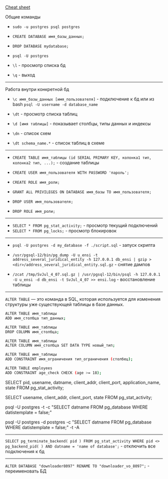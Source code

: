 [Cheat sheet](https://gist.github.com/Kartones/dd3ff5ec5ea238d4c546)

Общие команды

- `sudo -u postgres psql postgres`
- `CREATE DATABASE имя_базы_данных;`
- `DROP DATABASE mydatabase;`
- `psql -U postgres`


- `\l` - просмотр списка бд
- `\q` - выход

--- 
Работа внутри конкретной бд 
- `\c имя_базы_данных [имя_пользователя]` - подключение к бд или из bash `psql -U username -d database_name`

- `\dt` - просмотр списка таблиц
- `\d [имя таблицы]` - показывает столбцы, типы данных и индексы
- `\dn` - список схем
- `\dt schema_name.*` - список таблиц в схеме
---

- `CREATE TABLE имя_таблицы (id SERIAL PRIMARY KEY, колонка1 тип, колонка2 тип, ...);` - создание таблицы

- `CREATE USER имя_пользователя WITH PASSWORD 'пароль';`
- `CREATE ROLE имя_роли;`
- `GRANT ALL PRIVILEGES ON DATABASE имя_базы TO имя_пользователя;`
- `DROP USER имя_пользователя;`
- `DROP ROLE имя_роли;`

--- 

- `SELECT * FROM pg_stat_activity;` - просмотр текущий подключений
- `SELECT * FROM pg_locks;` - просмотр блокировок
--- 
- `psql -U postgres -d my_database -f ./script.sql` - запуск скрипта

- `/usr/pgsql-12/bin/pg_dump -U u_ensi -t address_several_juridical_entity -h 127.0.0.1 db_ensi | gzip > <dir>/address_several_juridical_entity.sql.gz` - снятие дампов

- `/zcat /tmp/SvJul_4_07.sql.gz | /usr/pgsql-12/bin/psql -h 127.0.0.1 -U u_ensi -d db_ensi -t SvJul_4_07 >> ensi.log` - восстановление таблицы
---
`ALTER TABLE` — это команда в SQL, которая используется для изменения структуры уже существующей таблицы в базе данных.
```bash
ALTER TABLE имя_таблицы
ADD имя_столбца тип_данных;
```
```bash
ALTER TABLE имя_таблицы
DROP COLUMN имя_столбца;
```
```bash
ALTER TABLE имя_таблицы
ALTER COLUMN имя_столбца SET DATA TYPE новый_тип;
```
```bash 
ALTER TABLE имя_таблицы
ADD CONSTRAINT имя_ограничения тип_ограничения (столбец);
```

```bash
ALTER TABLE employees
ADD CONSTRAINT age_check CHECK (age >= 18);
```


SELECT pid, usename, datname, client_addr, client_port, application_name, state
FROM pg_stat_activity;


SELECT usename, client_addr, client_port, state
FROM pg_stat_activity;


psql -U postgres -t -c "SELECT datname FROM pg_database WHERE datistemplate = false;"

psql -U postgres -d postgres -c "SELECT datname FROM pg_database WHERE datistemplate = false;" -t -A


--- 

`SELECT pg_terminate_backend( pid ) FROM pg_stat_activity WHERE pid <> pg_backend_pid( ) AND datname = 'name of database';` - отключить все подключения к бд

---

`ALTER DATABASE "downloader8097" RENAME TO "downloader_vo_8097";` - переименовать БД